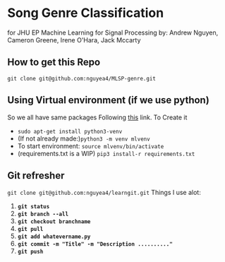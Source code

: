 # Song Genre Classification 
for JHU EP Machine Learning for Signal Processing
by: Andrew Nguyen, Cameron Greene, Irene O'Hara, Jack Mccarty
## How to get this Repo
`git clone git@github.com:nguyea4/MLSP-genre.git`
## Using Virtual environment (if we use python)
So we all have same packages
Following [this](https://realpython.com/python-virtual-environments-a-primer/) link. 
To Create it
* `sudo apt-get install python3-venv`
* (If not already made:)`python3 -m venv mlvenv`
* To start environment: `source mlvenv/bin/activate`
* (requirements.txt is a WIP) `pip3 install-r requirements.txt`

## Git refresher
`git clone git@github.com:nguyea4/learngit.git`
Things I use alot:  
1. **`git status`**
2. **`git branch --all`**
3. **`git checkout branchname`**
4. **`git pull`**
5. **`git add whatevername.py`**
6. **`git commit -m "Title" -m "Description .........."`**
7. **`git push`**

